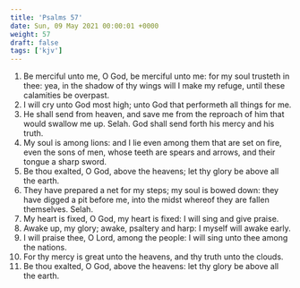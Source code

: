 ```yaml
---
title: 'Psalms 57'
date: Sun, 09 May 2021 00:00:01 +0000
weight: 57
draft: false
tags: ['kjv'] 
---
```


1. Be merciful unto me, O God, be merciful unto me: for my soul trusteth in thee: yea, in the shadow of thy wings will I make my refuge, until these calamities be overpast.
2. I will cry unto God most high; unto God that performeth all things for me.
3. He shall send from heaven, and save me from the reproach of him that would swallow me up. Selah. God shall send forth his mercy and his truth.
4. My soul is among lions: and I lie even among them that are set on fire, even the sons of men, whose teeth are spears and arrows, and their tongue a sharp sword.
5. Be thou exalted, O God, above the heavens; let thy glory be above all the earth.
6. They have prepared a net for my steps; my soul is bowed down: they have digged a pit before me, into the midst whereof they are fallen themselves. Selah.
7. My heart is fixed, O God, my heart is fixed: I will sing and give praise.
8. Awake up, my glory; awake, psaltery and harp: I myself will awake early.
9. I will praise thee, O Lord, among the people: I will sing unto thee among the nations.
10. For thy mercy is great unto the heavens, and thy truth unto the clouds.
11. Be thou exalted, O God, above the heavens: let thy glory be above all the earth.
